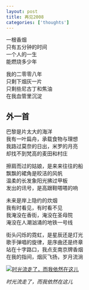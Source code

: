 ```yaml
---
layout: post
title: 再见2008
categories: ['thoughts']
---
```



一根香烟<br/>
只有五分钟的时间<br/>
一个人的一生<br/>
能燃烧多少年<br/>

我的二零零八年<br/>
只剩下烟灰一片<br/>
只剩些尼古丁和焦油<br/>
在我血管里沉淀<br/>

外一首
------

巴黎是片太大的海洋<br/>
我有一叶扁舟，承载食物与理想<br/>
我路过莫奈的日出，米罗的月亮<br/>
却找不到梵高的麦田和村庄<br/>

擦肩而过的姑娘，是来来往往的船<br/>
飘飘的裙角是皎洁的风帆<br/>
温柔的长发象阳光拂过甲板<br/>
发出的讯号，是高跟鞋嗒嗒的响<br/>

未来是岸上隐约的炊烟<br/>
我有时看见，有时看不见<br/>
我淹没在香街，淹没在圣母院<br/>
淹没在人潮汹涌的地铁一号线<br/>

街头闪烁的霓虹，是星辰还是灯光<br/>
歌手弹唱的旋律，是序曲还是终章<br/>
站在十字路口，我点支南京牌香烟<br/>
在我的指间，烟灰飞扬，岁月流淌<br/>

<p><a href="http://www.flickr.com/photos/zhengzhong/2975744484/" title="时光流走了，而我依然在这儿, on Flickr"><img src="http://farm4.staticflickr.com/3074/2975744484_254166b30f_z.jpg" alt="时光流走了，而我依然在这儿"/></a></p>

_时光流走了，而我依然在这儿_

